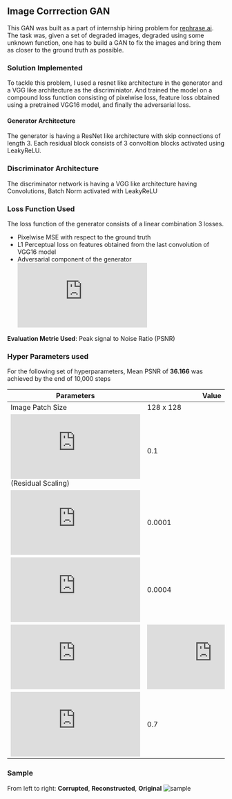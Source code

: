 ## Image Corrrection GAN
This GAN was built as a part of internship hiring problem for [rephrase.ai](rephrase.ai).
The task was, given a set of degraded images, degraded using some unknown function, one has to
build a GAN to fix the images and bring them as closer to the ground truth as possible.

### Solution Implemented
To tackle this problem, I used a resnet like architecture in the generator and a VGG like architecture
as the discriminiator. And trained the model on a compound loss function consisting of pixelwise loss,
feature loss obtained using a pretrained VGG16 model, and finally the adversarial loss.

#### Generator Architecture
The generator is having a ResNet like architecture with skip connections of length 3. Each residual block
consists of 3 convoltion blocks activated using LeakyReLU.

### Discriminator Architecture
The discriminator network is having a VGG like architecture having Convolutions, Batch Norm activated with
LeakyReLU

### Loss Function Used

The loss function of the generator consists of a linear combination 3 losses.
- Pixelwise MSE with respect to the ground truth
- L1 Perceptual loss on features obtained from the last convolution of VGG16 model
- Adversarial component of the generator
![equation](https://latex.codecogs.com/gif.latex?Loss_%7BGenerator%7D%20%3D%20Loss_%7BPixelwise%7D%20+%20%5Cgamma%20%5Ccdot%20Loss_%7Bperceptual%7D%20+%20%5Ceta%20%5Ccdot%20Loss_%7Badversarial%7D)

**Evaluation Metric Used**: Peak signal to Noise Ratio (PSNR)

### Hyper Parameters used
For the following set of hyperparameters, Mean PSNR of **36.166** was achieved by the end of 10,000 steps

|Parameters|Value|
|--------------|-----|
|Image Patch Size| 128 x 128 |
|![residual_scaling](https://latex.codecogs.com/gif.latex?%5Calpha) (Residual Scaling)|0.1|
|![lrG](https://latex.codecogs.com/gif.latex?Learning%20Rate_%7BGenerator%7D)|0.0001|
|![lrD](https://latex.codecogs.com/gif.latex?Learning%20Rate_%7BDiscriminator%7D)|0.0004|
|![eta](https://latex.codecogs.com/gif.latex?%5Ceta)|![eta_value](https://latex.codecogs.com/gif.latex?10%5E%7B-3%7D)|
|![gamma](https://latex.codecogs.com/gif.latex?%5Cgamma)|0.7|HyperParameter|Value|


### Sample
From left to right: **Corrupted**, **Reconstructed**, **Original**
![sample](https://user-images.githubusercontent.com/13994201/67618552-92584600-f80e-11e9-9d2a-2e70fe0ec5b1.png)

